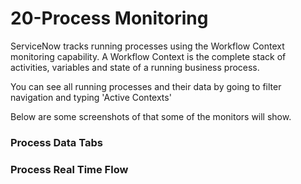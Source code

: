  # 20-Process Monitoring
 ServiceNow tracks running processes using the Workflow Context monitoring capability. A Workflow Context is the complete stack of 
 activities, variables and state of a running business process. 
 
 You can see all running processes and their data by going to filter navigation and typing 'Active Contexts'
 
 Below are some screenshots of that some of the monitors will show.
 
 ### Process Data Tabs
 
 ### Process Real Time Flow
 
 
 
 
